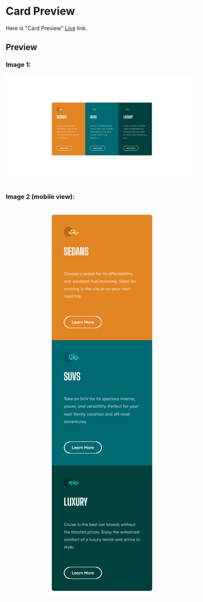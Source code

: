 # Card Preview

Here is "Card Preview" [Live](https://thecardpreview.netlify.app/) link.

## Preview

### Image 1:
![preview](./images/image1.png)

### Image 2 (mobile view):
<p align="center">
    <img src="./images/image.png" />
</p>

